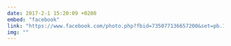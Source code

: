 ```yaml
---
date: 2017-2-1 15:20:09 +0200
embed: "facebook"
link: "https://www.facebook.com/photo.php?fbid=735077136657200&set=pb.100004647608223.-2207520000.1491385418.&type=3&theater"
img: ""
---
```

